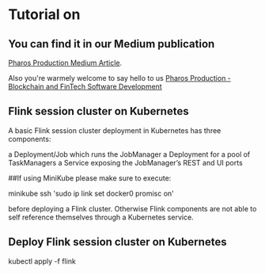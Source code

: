 # Tutorial on 

## You can find it in our Medium publication
[Pharos Production Medium Article](https://medium.com/pharos-production/how-to-deploy-flink-flink-exporter-in-kubernetes-cluster-48e24b440446).

Also you're warmely welcome to say hello to us
[Pharos Production - Blockchain and FinTech Software Development](https://pharosproduction.com)


## Flink session cluster on Kubernetes
A basic Flink session cluster deployment in Kubernetes has three components:

a Deployment/Job which runs the JobManager
a Deployment for a pool of TaskManagers
a Service exposing the JobManager’s REST and UI ports

##If using MiniKube please make sure to execute:

minikube ssh 'sudo ip link set docker0 promisc on'

before deploying a Flink cluster. Otherwise Flink components are not able to self reference themselves through a Kubernetes service.

## Deploy Flink session cluster on Kubernetes

kubectl apply -f flink





